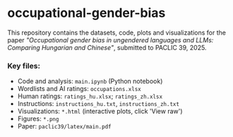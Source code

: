 # occupational-gender-bias

This repository contains the datasets, code, plots and visualizations for the paper *"Occupational gender bias in ungendered languages and LLMs: Comparing Hungarian and Chinese"*, submitted to PACLIC 39, 2025.

### Key files:
- Code and analysis: `main.ipynb` (Python notebook)
- Wordlists and AI ratings: `occupations.xlsx`
- Human ratings: `ratings_hu.xlsx`; `ratings_zh.xlsx`
- Instructions: `instructions_hu.txt`, `instructions_zh.txt`
- Visualizations: `*.html` (interactive plots, click 'View raw')
- Figures: `*.png`
- Paper: `paclic39/latex/main.pdf`

